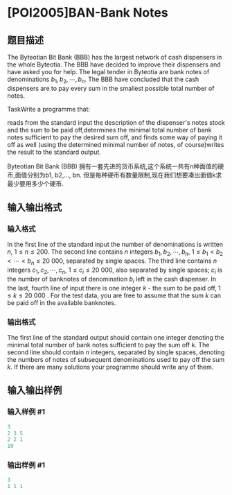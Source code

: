 # [POI2005]BAN-Bank Notes

## 题目描述

The Byteotian Bit Bank (BBB) has the largest network of cash dispensers in the whole Byteotia. The BBB have decided to improve their dispensers and have asked you for help. The legal tender in Byteotia are bank notes of denominations $b_1,b_2,\cdots,b_n$. The BBB have concluded that the cash dispensers are to pay every sum in the smallest possible total number of notes.

TaskWrite a programme that:

reads from the standard input the description of the dispenser's notes stock and the sum to be paid off,determines the minimal total number of bank notes sufficient to pay the desired sum off, and finds some way of paying it off as well (using the determined minimal number of notes, of course)writes the result to the standard output.

Byteotian Bit Bank (BBB) 拥有一套先进的货币系统,这个系统一共有n种面值的硬币,面值分别为b1, b2,…, bn. 但是每种硬币有数量限制,现在我们想要凑出面值k求最少要用多少个硬币.

## 输入输出格式

### 输入格式

In the first line of the standard input the number of denominations is written $n$, $1\le n\le 200$. The second line contains $n$ integers $b_1,b_2,\cdots,b_n$, $1\le b_1<b_2<\cdots<b_n\le 20\ 000$, separated by single spaces. The third line contains $n$ integers $c_1,c_2,\cdots,c_n$, $1\le c_i\le 20\ 000$, also separated by single spaces; $c_i$ is the number of banknotes of denomination $b_i$ left in the cash dispenser. In the last, fourth line of input there is one integer $k$ - the sum to be paid off, $1\le k\le 20\ 000$ . For the test data, you are free to assume that the sum $k$ can be paid off in the available banknotes. 

### 输出格式

The first line of the standard output should contain one integer denoting the minimal total number of bank notes sufficient to pay the sum off $k$. The second line should contain $n$ integers, separated by single spaces, denoting the numbers of notes of subsequent denominations used to pay off the sum $k$. If there are many solutions your programme should write any of them.

## 输入输出样例

### 输入样例 #1

```cpp
3
2 3 5
2 2 1
10
```


### 输出样例 #1

```cpp
3
1 1 1
```


